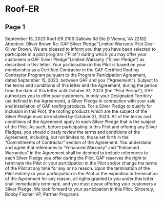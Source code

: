 # Roof-ER

## Page 1

September 15, 2023
Roof-ER
2106 Gallows Rd Ste D
Vienna, VA 22182
Attention: Oliver Brown
Re: GAF Silver Pledge™Limited Warranty Pilot
Dear Oliver Brown,
We are pleased to inform you that you have been selected to participate in a pilot program (“Pilot”)
during which you may offer your customers a GAF Silver Pledge™Limited Warranty (“Silver Pledge”) as
described in this letter. Your participation in this Pilot is based on your membership as a Certified
Contractor in the GAF Certified Roofing Contractor Program pursuant to the Program Participation
Agreement, dated September 15, 2023, between GAF and you (“Agreement”).
Subject to the terms and conditions of this letter and the Agreement, during the period from the date of
this letter until October 31, 2023 (the “Pilot Period”), GAF authorizes you to offer your customers, in only
your Designated Territory (as defined in the Agreement), a Silver Pledge in connection with your sale
and installation of GAF roofing products. For a Silver Pledge to qualify for inclusion in this Pilot, the roofing
products which are the subject of the Silver Pledge must be installed by October 31, 2023. All of the terms
and conditions of the Agreement apply to each Silver Pledge that is the subject of the Pilot. As such,
before participating in this Pilot and offering any Silver Pledges, you should closely review the terms and
conditions of the Agreement, including, but not limited to, those set forth in the “Commitments of
Contractor” section of the Agreement. You understand and agree that references to “Enhanced
Warranty” and “Enhanced Warranties” in the Agreement shall be deemed to include references to each
Silver Pledge you offer during the Pilot.
GAF reserves the right to terminate the Pilot or your participation in the Pilot and/or change the terms of
the Pilot at any time for any or no reason. Upon the termination of the Pilot entirely or your participation
in the Pilot or the expiration or termination of the Agreement for any reason, all rights granted to you
under this letter shall immediately terminate, and you must cease offering your customers a Silver
Pledge.
We look forward to your participation in this Pilot.
Sincerely,
Bobby Fischer
VP, Partner Programs

